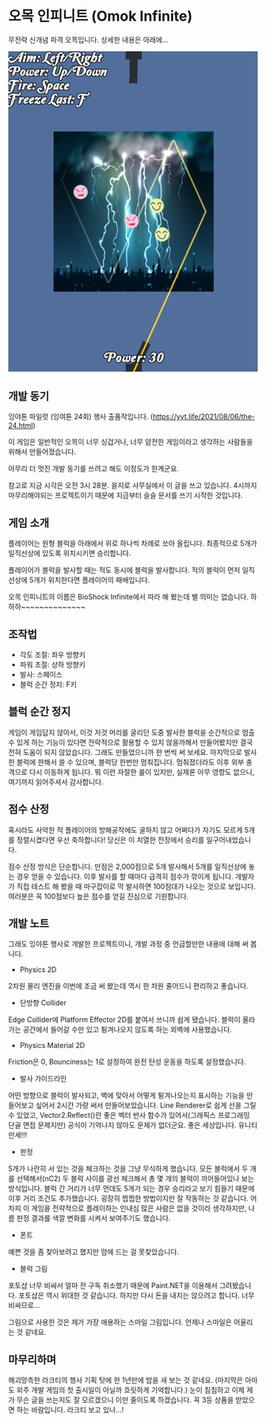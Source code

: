 오목 인피니트 (Omok Infinite)
=====

무전략 신개념 파격 오목입니다. 상세한 내용은 아래에...

![Screenshot](ss.png)

## 개발 동기

잉야톤 파일럿 (잉여톤 24회) 행사 출품작입니다. (https://yyt.life/2021/08/06/the-24.html)

이 게임은 일반적인 오목이 너무 싱겁거나, 너무 얌전한 게임이라고 생각하는 사람들을 위해서 만들어졌습니다.

아무리 더 멋진 개발 동기를 쓰려고 해도 이정도가 한계군요.

참고로 지금 시각은 오전 3시 28분. 을지로 사무실에서 이 글을 쓰고 있습니다. 4시까지 마무리해야되는 프로젝트이기 때문에 지금부터 슬슬 문서를 쓰기 시작한 것입니다.

## 게임 소개

플레이어는 원형 블럭을 아래에서 위로 하나씩 차례로 쏘아 올립니다. 최종적으로 5개가 일직선상에 있도록 위치시키면 승리합니다.

플레이어가 블럭을 발사할 때는 적도 동시에 블럭을 발사합니다. 적의 블럭이 먼저 일직선상에 5개가 위치한다면 플레이어의 패배입니다.

오목 인피니트의 이름은 BioShock Infinite에서 따라 해 봤는데 별 의미는 없습니다. 하하하~~~~~~~~~~~~~~

## 조작법

- 각도 조절: 좌우 방향키
- 파워 조절: 상하 방향키
- 발사: 스페이스
- 블럭 순간 정지: F키

## 블럭 순간 정지

게임이 게임답지 않아서, 이것 저것 머리를 굴리던 도중 발사한 블럭을 순간적으로 멈출 수 있게 하는 기능이 있다면 전략적으로 활용할 수 있지 않을까해서 만들어봤지만 결국 전혀 도움이 되지 않았습니다. 그래도 만들었으니까 한 번씩 써 보세요. 마지막으로 발사한 블럭에 한해서 쓸 수 있으며, 블럭당 한번만 멈춰집니다. 멈춰졌더라도 이후 외부 충격으로 다시 이동하게 됩니다. 뭐 이런 자잘한 룰이 있지만, 실제론 아무 영향도 없으니, 여기까지 읽어주셔서 감사합니다.

## 점수 산정

혹시라도 사악한 적 플레이어의 방해공작에도 굴하지 않고 어쩌다가 자기도 모르게 5개를 정렬시켰다면 우선 축하합니다! 당신은 이 치열한 전장에서 승리를 일구어내었습니다.

점수 산정 방식은 단순합니다. 만점은 2,000점으로 5개 발사해서 5개를 일직선상에 놓는 경우 얻을 수 있습니다. 이후 발사를 할 때마다 급격히 점수가 깎이게 됩니다. 개발자가 직접 테스트 해 봤을 때 마구잡이로 막 발사하면 100점대가 나오는 것으로 보입니다. 여러분은 꼭 100점보다 높은 점수를 얻길 진심으로 기원합니다.

## 개발 노트

그래도 잉야톤 행사로 개발한 프로젝트이니, 개발 과정 중 언급할만한 내용에 대해 써 봅니다.

- Physics 2D

2차원 물리 엔진을 이번에 조금 써 봤는데 역시 한 차원 줄어드니 편리하고 좋습니다.

- 단방향 Collider

Edge Collider에 Platform Effector 2D를 붙여서 쓰니까 쉽게 됐습니다. 블럭이 올라가는 공간에서 들어갈 수만 있고 튕겨나오지 않도록 하는 외벽에 사용했습니다.

- Physics Material 2D

Friction은 0, Bounciness는 1로 설정하여 완전 탄성 운동을 하도록 설정했습니다.

- 발사 가이드라인

어떤 방향으로 블럭이 발사되고, 벽에 맞아서 어떻게 튕겨나오는지 표시하는 기능을 만들어보고 싶어서 2시간 가량 써서 만들어보았습니다. Line Renderer로 쉽게 선을 그릴 수 있었고, Vector2.Reflect()란 좋은 벡터 반사 함수가 있어서(그래픽스 프로그래밍 단골 면접 문제지만) 공식이 기억나지 않아도 문제가 없더군요. 좋은 세상입니다. 유니티 만세!!!

- 판정

5개가 나란히 서 있는 것을 체크하는 것을 그냥 무식하게 했습니다. 모든 블럭에서 두 개를 선택해서(nC2) 두 블럭 사이를 광선 체크해서 총 몇 개의 블럭이 끼어들어있나 보는 방식입니다. 블럭 간 거리가 너무 먼데도 5개가 되는 경우 승리라고 보기 힘들기 때문에 이후 거리 조건도 추가했습니다. 굉장히 찝찝한 방법이지만 잘 작동하는 것 같습니다. 어차피 이 게임을 전략적으로 플레이하는 인내심 많은 사람은 없을 것이라 생각하지만, 나름 판정 결과를 색깔 변화를 시켜서 보여주기도 했습니다.

- 폰트

예쁜 것을 좀 찾아보려고 했지만 맘에 드는 걸 못찾았습니다.

- 블럭 그림 

포토샵 너무 비싸서 얼마 전 구독 취소했기 때문에 Paint.NET을 이용해서 그려봤습니다. 포토샵은 역시 위대한 것 같습니다. 하지만 다시 돈을 내지는 않으려고 합니다. 너무 비싸므로...

그림으로 사용한 것은 제가 가장 애용하는 스마일 그림입니다. 언제나 스마일은 어울리는 것 같네요.

## 마무리하며

해괴망측한 라크티의 행사 기획 탓에 한 1년만에 밤을 새 보는 것 같네요. (마지막은 아마도 외주 개발 게임의 첫 출시일이 아닐까 흐릿하게 기억합니다.) 눈이 침침하고 이제 제가 무슨 글을 쓰는지도 잘 모르겠으니 이만 줄이도록 하겠습니다. 꼭 3등 상품을 받았으면 하는 바람입니다. 라크티 보고 있나...!